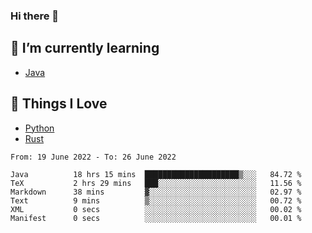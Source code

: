 ### Hi there 👋
<!-- ## About Me -->

## 🌱 I’m currently learning
- [Java](https://www.java.com/)

## 🥰 Things I Love
- [Python](https://www.python.org/) 
- [Rust](https://www.rust-lang.org/)

<!--START_SECTION:waka-->

```text
From: 19 June 2022 - To: 26 June 2022

Java          18 hrs 15 mins  █████████████████████▒░░░   84.72 %
TeX           2 hrs 29 mins   ███░░░░░░░░░░░░░░░░░░░░░░   11.56 %
Markdown      38 mins         ▓░░░░░░░░░░░░░░░░░░░░░░░░   02.97 %
Text          9 mins          ▒░░░░░░░░░░░░░░░░░░░░░░░░   00.72 %
XML           0 secs          ░░░░░░░░░░░░░░░░░░░░░░░░░   00.02 %
Manifest      0 secs          ░░░░░░░░░░░░░░░░░░░░░░░░░   00.01 %
```

<!--END_SECTION:waka-->

<!--
**CharlesC03/CharlesC03** is a ✨ _special_ ✨ repository because its `README.md` (this file) appears on your GitHub profile.

Here are some ideas to get you started:

- 🔭 I’m currently working on ...
- 🌱 I’m currently learning ...
- 👯 I’m looking to collaborate on ...
- 🤔 I’m looking for help with ...
- 💬 Ask me about ...
- 📫 How to reach me: ...
- 😄 Pronouns: ...
- ⚡ Fun fact: ...
-->

